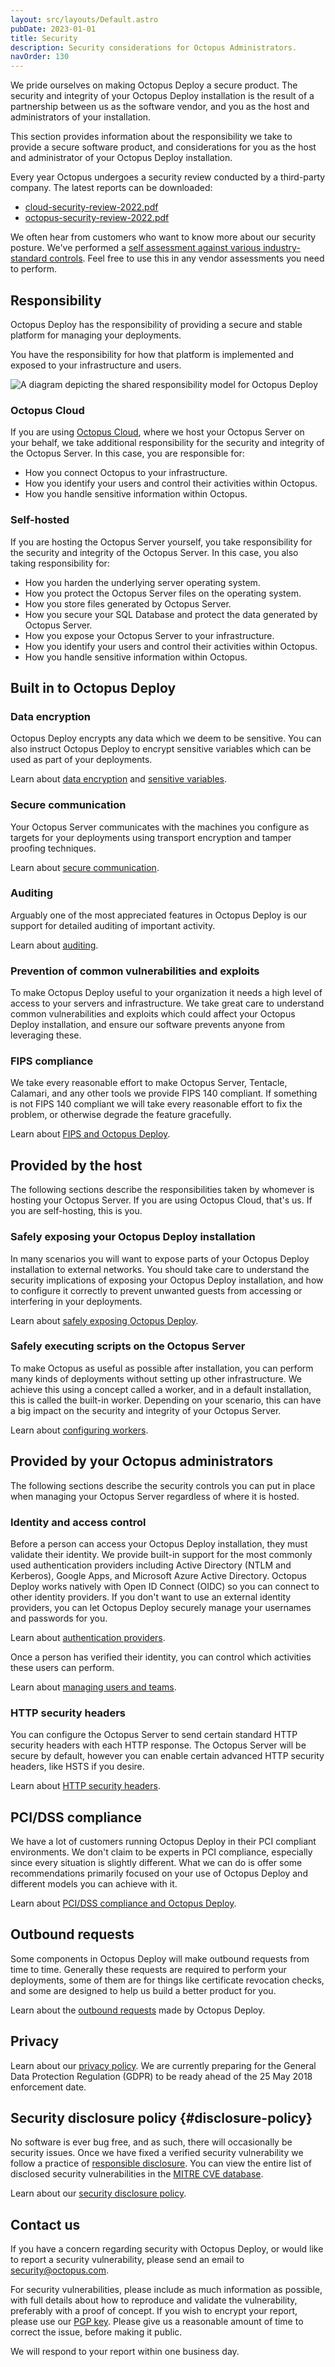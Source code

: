```yaml
---
layout: src/layouts/Default.astro
pubDate: 2023-01-01
title: Security
description: Security considerations for Octopus Administrators.
navOrder: 130
---
```


We pride ourselves on making Octopus Deploy a secure product. The security and integrity of your Octopus Deploy installation is the result of a partnership between us as the software vendor, and you as the host and administrators of your installation.

This section provides information about the responsibility we take to provide a secure software product, and considerations for you as the host and administrator of your Octopus Deploy installation.

Every year Octopus undergoes a security review conducted by a third-party company. The latest reports can be downloaded:
- [cloud-security-review-2022.pdf](https://octopus.com/documents/cloud-security-review-executive-report-2022.pdf)
- [octopus-security-review-2022.pdf](https://octopus.com/documents/octopus-security-review-executive-report-2022.pdf)


We often hear from customers who want to know more about our security posture. We've performed a [self assessment against various industry-standard controls](/docs/security/caiq/). Feel free to use this in any vendor assessments you need to perform.

## Responsibility

Octopus Deploy has the responsibility of providing a secure and stable platform for managing your deployments.

You have the responsibility for how that platform is implemented and exposed to your infrastructure and users.

![A diagram depicting the shared responsibility model for Octopus Deploy](/docs/security/shared-responsibility.png "width=500")

### Octopus Cloud

If you are using [Octopus Cloud](https://octopus.com/cloud), where we host your Octopus Server on your behalf, we take additional responsibility for the security and integrity of the Octopus Server. In this case, you are responsible for:

- How you connect Octopus to your infrastructure.
- How you identify your users and control their activities within Octopus.
- How you handle sensitive information within Octopus.

### Self-hosted

If you are hosting the Octopus Server yourself, you take responsibility for the security and integrity of the Octopus Server. In this case, you also taking responsibility for:

- How you harden the underlying server operating system.
- How you protect the Octopus Server files on the operating system.
- How you store files generated by Octopus Server.
- How you secure your SQL Database and protect the data generated by Octopus Server.
- How you expose your Octopus Server to your infrastructure.
- How you identify your users and control their activities within Octopus.
- How you handle sensitive information within Octopus.

## Built in to Octopus Deploy

### Data encryption

Octopus Deploy encrypts any data which we deem to be sensitive. You can also instruct Octopus Deploy to encrypt sensitive variables which can be used as part of your deployments.

Learn about [data encryption](/docs/security/data-encryption/) and [sensitive variables](/docs/projects/variables/sensitive-variables/).

### Secure communication

Your Octopus Server communicates with the machines you configure as targets for your deployments using transport encryption and tamper proofing techniques.

Learn about [secure communication](/docs/security/octopus-tentacle-communication/).

### Auditing

Arguably one of the most appreciated features in Octopus Deploy is our support for detailed auditing of important activity.

Learn about [auditing](/docs/security/users-and-teams/auditing/).

### Prevention of common vulnerabilities and exploits

To make Octopus Deploy useful to your organization it needs a high level of access to your servers and infrastructure. We take great care to understand common vulnerabilities and exploits which could affect your Octopus Deploy installation, and ensure our software prevents anyone from leveraging these.

### FIPS compliance

We take every reasonable effort to make Octopus Server, Tentacle, Calamari, and any other tools we provide FIPS 140 compliant. If something is not FIPS 140 compliant we will take every reasonable effort to fix the problem, or otherwise degrade the feature gracefully.

Learn about [FIPS and Octopus Deploy](/docs/security/fips-and-octopus-deploy/).

## Provided by the host

The following sections describe the responsibilities taken by whomever is hosting your Octopus Server. If you are using Octopus Cloud, that's us. If you are self-hosting, this is you.

### Safely exposing your Octopus Deploy installation

In many scenarios you will want to expose parts of your Octopus Deploy installation to external networks. You should take care to understand the security implications of exposing your Octopus Deploy installation, and how to configure it correctly to prevent unwanted guests from accessing or interfering in your deployments.

Learn about [safely exposing Octopus Deploy](/docs/security/exposing-octopus/).

### Safely executing scripts on the Octopus Server

To make Octopus as useful as possible after installation, you can perform many kinds of deployments without setting up other infrastructure. We achieve this using a concept called a worker, and in a default installation, this is called the built-in worker. Depending on your scenario, this can have a big impact on the security and integrity of your Octopus Server.

Learn about [configuring workers](/docs/infrastructure/workers/).

## Provided by your Octopus administrators

The following sections describe the security controls you can put in place when managing your Octopus Server regardless of where it is hosted.

### Identity and access control

Before a person can access your Octopus Deploy installation, they must validate their identity. We provide built-in support for the most commonly used authentication providers including Active Directory (NTLM and Kerberos), Google Apps, and Microsoft Azure Active Directory. Octopus Deploy works natively with Open ID Connect (OIDC) so you can connect to other identity providers. If you don't want to use an external identity providers, you can let Octopus Deploy securely manage your usernames and passwords for you.

Learn about [authentication providers](/docs/security/authentication/).

Once a person has verified their identity, you can control which activities these users can perform.

Learn about [managing users and teams](/docs/security/users-and-teams/).

### HTTP security headers

You can configure the Octopus Server to send certain standard HTTP security headers with each HTTP response. The Octopus Server will be secure by default, however you can enable certain advanced HTTP security headers, like HSTS if you desire.

Learn about [HTTP security headers](http-security-headers/).

## PCI/DSS compliance

We have a lot of customers running Octopus Deploy in their PCI compliant environments. We don't claim to be experts in PCI compliance, especially since every situation is slightly different. What we can do is offer some recommendations primarily focused on your use of Octopus Deploy and different models you can achieve with it.

Learn about [PCI/DSS compliance and Octopus Deploy](pci-compliance-and-octopus-deploy/).

## Outbound requests

Some components in Octopus Deploy will make outbound requests from time to time. Generally these requests are required to perform your deployments, some of them are for things like certificate revocation checks, and some are designed to help us build a better product for you.

Learn about the [outbound requests](/docs/security/outbound-requests/) made by Octopus Deploy.

## Privacy

Learn about our [privacy policy](https://octopus.com/privacy). We are currently preparing for the General Data Protection Regulation (GDPR) to be ready ahead of the 25 May 2018 enforcement date.

## Security disclosure policy {#disclosure-policy}

No software is ever bug free, and as such, there will occasionally be security issues. Once we have fixed a verified security vulnerability we follow a practice of [responsible disclosure](https://en.wikipedia.org/wiki/Responsible_disclosure). You can view the entire list of disclosed security vulnerabilities in the [MITRE CVE database](https://www.cvedetails.com/vulnerability-list/vendor_id-16785/product_id-39115/Octopus-Octopus-Deploy.html).

Learn about our [security disclosure policy](https://octopus.com/security/disclosure).

## Contact us

If you have a concern regarding security with Octopus Deploy, or would like to report a security vulnerability, please send an email to [security@octopus.com](mailto:security@octopus.com).

For security vulnerabilities, please include as much information as possible, with full details about how to reproduce and validate the vulnerability, preferably with a proof of concept. If you wish to encrypt your report, please use our [PGP key](https://octopus.com/pgp-key.pub). Please give us a reasonable amount of time to correct the issue, before making it public.

We will respond to your report within one business day.
